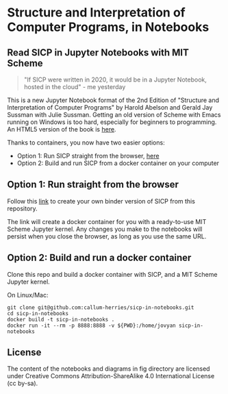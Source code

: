 Structure and Interpretation of Computer Programs, in Notebooks
====

## Read SICP in Jupyter Notebooks with MIT Scheme

> "If SICP were written in 2020, it would be in a Jupyter Notebook, hosted in the cloud" - me yesterday

This is a new Jupyter Notebook format of the 2nd Edition of "Structure and Interpretation of Computer Programs" by Harold Abelson and Gerald Jay Sussman with Julie Sussman. Getting an old version of Scheme with Emacs running on Windows is too hard, especially for beginners to programming. An HTML5 version of the book is [here](https://sarabander.github.io/sicp/). 

Thanks to containers, you now have two easier options:
- Option 1: Run SICP straight from the browser, [here](https://mybinder.org/v2/gh/callum-herries/sicp-in-notebooks/master?filepath=0.0_Structure_and_Interpretation_of_Computer_Programs.ipynb)
- Option 2: Build and run SICP from a docker container on your computer

Option 1: Run straight from the browser
------------------------------------

Follow this [link](https://mybinder.org/v2/gh/callum-herries/sicp-in-notebooks/master?filepath=0.0_Structure_and_Interpretation_of_Computer_Programs.ipynb) to create your own binder version of SICP from this repository.

The link will create a docker container for you with a ready-to-use MIT Scheme Jupyter kernel. Any changes you make to the notebooks will persist when you close the browser, as long as you use the same URL.

Option 2: Build and run a docker container
----------------------------------------

Clone this repo and build a docker container with SICP, and a MIT Scheme Jupyter kernel.

On Linux/Mac:

```
git clone git@github.com:callum-herries/sicp-in-notebooks.git
cd sicp-in-notebooks
docker build -t sicp-in-notebooks .
docker run -it --rm -p 8888:8888 -v ${PWD}:/home/jovyan sicp-in-notebooks
```

License
-------

The content of the notebooks and diagrams in fig directory are licensed under Creative Commons Attribution-ShareAlike 4.0 International License (cc by-sa).
